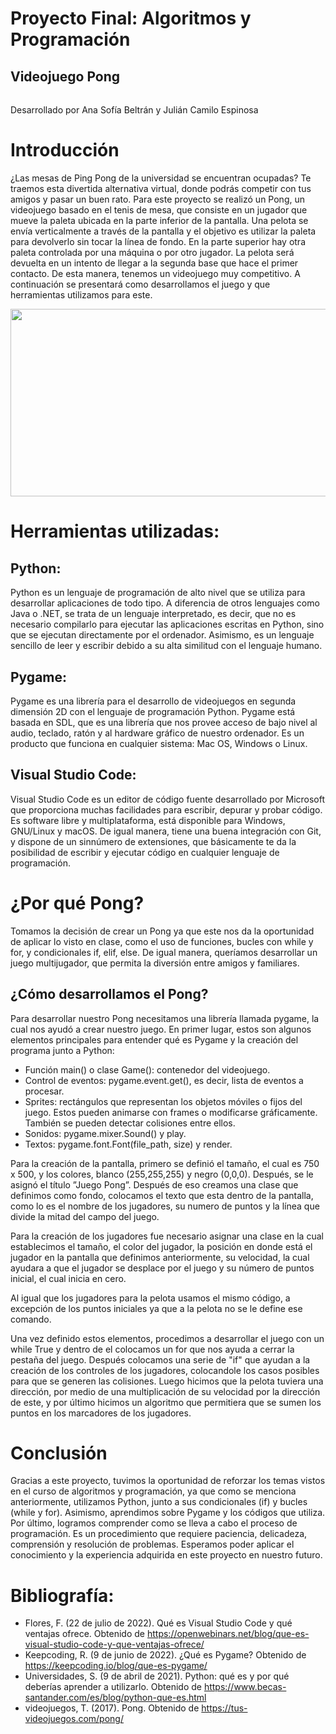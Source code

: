 # Proyecto Final: Algoritmos y Programación

## Videojuego Pong
###### 
Desarrollado por Ana Sofía Beltrán y
Julián Camilo Espinosa

# Introducción
¿Las mesas de Ping Pong de la universidad se encuentran ocupadas? Te traemos esta divertida alternativa virtual, donde podrás competir con tus amigos y pasar un buen rato. Para este proyecto se realizó un Pong, un videojuego basado en el tenis de mesa, que consiste en un jugador que mueve la paleta ubicada en la parte inferior de la pantalla. Una pelota se envía verticalmente a través de la pantalla y el objetivo es utilizar la paleta para devolverlo sin tocar la línea de fondo. En la parte superior hay otra paleta controlada por una máquina o por otro jugador. La pelota será devuelta en un intento de llegar a la segunda base que hace el primer contacto. De esta manera, tenemos un videojuego muy competitivo. A continuación se presentará como desarrollamos el juego y que herramientas utilizamos para este.   
  <div align="center">
    <img src="https://tierragamer.com/wp-content/uploads/2017/12/Pong-1280x720.jpg" width="650" height="300" /> </div>

# Herramientas utilizadas:

## Python:
Python es un lenguaje de programación de alto nivel que se utiliza para desarrollar aplicaciones de todo tipo. A diferencia de otros lenguajes como Java o .NET, se trata de un lenguaje interpretado, es decir, que no es necesario compilarlo para ejecutar las aplicaciones escritas en Python, sino que se ejecutan directamente por el ordenador. Asimismo, es un lenguaje sencillo de leer y escribir debido a su alta similitud con el lenguaje humano.

## Pygame: 
Pygame es una librería para el desarrollo de videojuegos en segunda dimensión 2D con el lenguaje de programación Python. Pygame está basada en SDL, que es una librería que nos provee acceso de bajo nivel al audio, teclado, ratón y al hardware gráfico de nuestro ordenador. Es un producto que funciona en cualquier sistema: Mac OS, Windows o Linux.

## Visual Studio Code:
Visual Studio Code es un editor de código fuente desarrollado por Microsoft que proporciona muchas facilidades para escribir, depurar y probar código. Es software libre y multiplataforma, está disponible para Windows, GNU/Linux y macOS. De igual manera, tiene una buena integración con Git, y dispone de un sinnúmero de extensiones, que básicamente te da la posibilidad de escribir y ejecutar código en cualquier lenguaje de programación.

# ¿Por qué Pong?
Tomamos la decisión de crear un Pong ya que este nos da la oportunidad de aplicar lo visto en clase, como el uso de funciones, bucles con while y for, y condicionales if, elif, else. De igual manera, queríamos desarrollar un juego multijugador, que permita la diversión entre amigos y familiares.

## ¿Cómo desarrollamos el Pong?
Para desarrollar nuestro Pong necesitamos una librería llamada pygame, la cual nos ayudó a crear nuestro juego. En primer lugar, estos son algunos elementos principales para entender qué es Pygame y la creación del programa junto a Python: 
- Función main() o clase Game(): contenedor del videojuego. 
- Control de eventos: pygame.event.get(), es decir, lista de eventos a procesar. 
- Sprites: rectángulos que representan los objetos móviles o fijos del juego. Estos pueden animarse con frames o modificarse gráficamente. También se pueden detectar colisiones entre ellos. 
- Sonidos: pygame.mixer.Sound() y play. 
- Textos: pygame.font.Font(file_path, size) y render.

Para la creación de la pantalla, primero se definió el tamaño, el cual es 750 x 500, y los colores, blanco (255,255,255) y negro (0,0,0). Después, se le asignó el título ”Juego Pong”. Después de eso creamos una clase que definimos como fondo, colocamos el texto que esta dentro de la pantalla, como lo es el nombre de los jugadores, su numero de puntos y la línea que divide la mitad del campo del juego.

Para la creación de los jugadores fue necesario asignar una clase en la cual establecimos el tamaño, el color del jugador, la posición en donde está el jugador en la pantalla que definimos anteriormente, su velocidad, la cual ayudara a que el jugador se desplace por el juego y su número de puntos inicial, el cual inicia en cero. 

Al igual que los jugadores para la pelota usamos el mismo código, a excepción de los puntos iniciales ya que a la pelota no se le define ese comando.

Una vez definido estos elementos, procedimos a desarrollar el juego con un while True y dentro de el colocamos un for que nos ayuda a cerrar la pestaña del juego. Después colocamos una serie de "if" que ayudan a la creación de los controles de los jugadores, colocandole los casos posibles para que se generen las colisiones. Luego hicimos que la pelota tuviera una dirección, por medio de una multiplicación de su velocidad por la dirección de este, y por último hicimos un algoritmo que permitiera que se sumen los puntos en los marcadores de los jugadores.

# Conclusión
Gracias a este proyecto, tuvimos la oportunidad de reforzar los temas vistos en el curso de algoritmos y programación, ya que como se menciona anteriormente, utilizamos Python, junto a sus condicionales (if) y bucles (while y for). Asimismo, aprendimos sobre Pygame y los códigos que utiliza. Por último,  logramos comprender como se lleva a cabo el proceso de programación. Es un procedimiento que requiere paciencia, delicadeza, comprensión y resolución de problemas.  Esperamos poder aplicar el conocimiento y la experiencia adquirida en este proyecto en nuestro futuro. 
# Bibliografía:
- Flores, F. (22 de julio de 2022). Qué es Visual Studio Code y qué ventajas ofrece. Obtenido de https://openwebinars.net/blog/que-es-visual-studio-code-y-que-ventajas-ofrece/
- Keepcoding, R. (9 de junio de 2022). ¿Qué es Pygame? Obtenido de https://keepcoding.io/blog/que-es-pygame/
- Universidades, S. (9 de abril de 2021). Python: qué es y por qué deberías aprender a utilizarlo. Obtenido de https://www.becas-santander.com/es/blog/python-que-es.html
- videojuegos, T. (2017). Pong. Obtenido de https://tus-videojuegos.com/pong/

